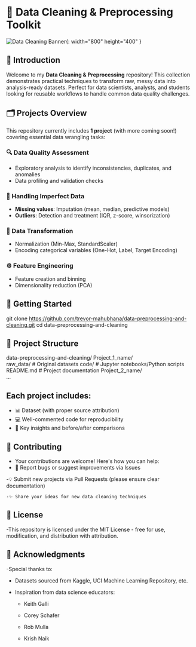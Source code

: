 # 🧹 Data Cleaning & Preprocessing Toolkit
![Data Cleaning Banner](https://github.com/user-attachments/assets/0ed05f71-1d98-4e7d-90d3-23dc45dae9b0){: width="800" height="400" }


## 📌 Introduction
Welcome to my **Data Cleaning & Preprocessing** repository! This collection demonstrates practical techniques to transform raw, messy data into analysis-ready datasets. Perfect for data scientists, analysts, and students looking for reusable workflows to handle common data quality challenges.

## 🗂 Projects Overview
This repository currently includes **1 project** (with more coming soon!) covering essential data wrangling tasks:

### 🔍 Data Quality Assessment
- Exploratory analysis to identify inconsistencies, duplicates, and anomalies
- Data profiling and validation checks

### 🧩 Handling Imperfect Data
- **Missing values**: Imputation (mean, median, predictive models)
- **Outliers**: Detection and treatment (IQR, z-score, winsorization)

### 🔄 Data Transformation
- Normalization (Min-Max, StandardScaler)
- Encoding categorical variables (One-Hot, Label, Target Encoding)

### ⚙️ Feature Engineering
- Feature creation and binning
- Dimensionality reduction (PCA)

## 🚀 Getting Started
git clone https://github.com/trevor-mahubhana/data-preprocessing-and-cleaning.git
cd data-preprocessing-and-cleaning

## 📂 Project Structure
data-preprocessing-and-cleaning/
   Project_1_name/  
     raw_data/          # Original datasets
     code/              # Jupyter notebooks/Python scripts
     README.md          # Project documentation
   Project_2_name/  
     ...  

## Each project includes:
- 📊 Dataset (with proper source attribution)
- 💻 Well-commented code for reproducibility
- 📝 Key insights and before/after comparisons

## 🤝 Contributing
   - Your contributions are welcome! Here's how you can help:
   - 🐛 Report bugs or suggest improvements via Issues

   -💡 Submit new projects via Pull Requests (please ensure clear documentation)

    -✨ Share your ideas for new data cleaning techniques

## 📜 License
-This repository is licensed under the MIT License - free for use, modification, and distribution with attribution.

## 🙏 Acknowledgments
-Special thanks to:

  - Datasets sourced from Kaggle, UCI Machine Learning Repository, etc.

  - Inspiration from data science educators:

     - Keith Galli

     - Corey Schafer

    - Rob Mulla

    - Krish Naik
